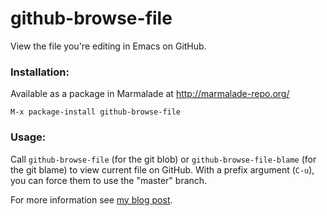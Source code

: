 github-browse-file
==================

View the file you're editing in Emacs on GitHub.

### Installation:

Available as a package in Marmalade at http://marmalade-repo.org/

`M-x package-install github-browse-file`

### Usage:
Call `github-browse-file` (for the git blob) or `github-browse-file-blame`
(for the git blame) to view current file on GitHub. With a prefix argument
(`C-u`), you can force them to use the "master" branch.

For more information see [my blog post](http://ozansener.com/blog/view-the-file-youre-editing-in-emacs-on-github/).
